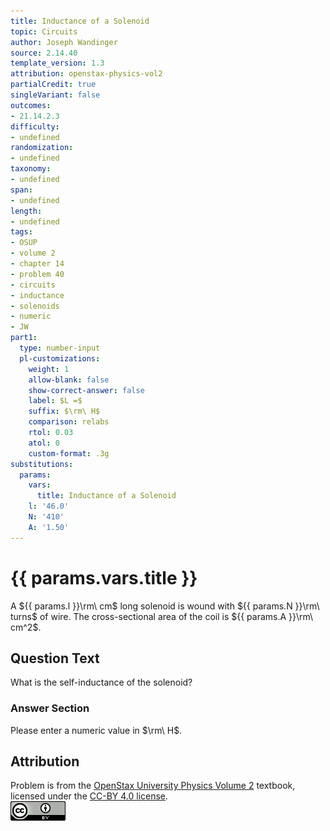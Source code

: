 ```yaml
---
title: Inductance of a Solenoid
topic: Circuits
author: Joseph Wandinger
source: 2.14.40
template_version: 1.3
attribution: openstax-physics-vol2
partialCredit: true
singleVariant: false
outcomes:
- 21.14.2.3
difficulty:
- undefined
randomization:
- undefined
taxonomy:
- undefined
span:
- undefined
length:
- undefined
tags:
- OSUP
- volume 2
- chapter 14
- problem 40
- circuits
- inductance
- solenoids
- numeric
- JW
part1:
  type: number-input
  pl-customizations:
    weight: 1
    allow-blank: false
    show-correct-answer: false
    label: $L =$
    suffix: $\rm\ H$
    comparison: relabs
    rtol: 0.03
    atol: 0
    custom-format: .3g
substitutions:
  params:
    vars:
      title: Inductance of a Solenoid
    l: '46.0'
    N: '410'
    A: '1.50'
---
```

# {{ params.vars.title }}
A ${{ params.l }}\rm\ cm$ long solenoid is wound with ${{ params.N }}\rm\ turns$ of wire.
The cross-sectional area of the coil is ${{ params.A }}\rm\ cm^2$.

## Question Text

What is the self-inductance of the solenoid?

### Answer Section

Please enter a numeric value in $\rm\ H$.

## Attribution

Problem is from the [OpenStax University Physics Volume 2](https://openstax.org/details/books/university-physics-volume-2) textbook, licensed under the [CC-BY 4.0 license](https://creativecommons.org/licenses/by/4.0/).<br>![Image representing the Creative Commons 4.0 BY license.](https://raw.githubusercontent.com/firasm/bits/master/by.png)